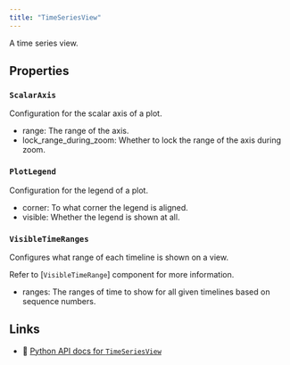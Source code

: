 ```yaml
---
title: "TimeSeriesView"
---
```


A time series view.

## Properties

### `ScalarAxis`
Configuration for the scalar axis of a plot.

* range: The range of the axis.
* lock_range_during_zoom: Whether to lock the range of the axis during zoom.
### `PlotLegend`
Configuration for the legend of a plot.

* corner: To what corner the legend is aligned.
* visible: Whether the legend is shown at all.
### `VisibleTimeRanges`
Configures what range of each timeline is shown on a view.

Refer to [`VisibleTimeRange`] component for more information.

* ranges: The ranges of time to show for all given timelines based on sequence numbers.

## Links
 * 🐍 [Python API docs for `TimeSeriesView`](https://ref.rerun.io/docs/python/stable/common/blueprint_views#rerun.blueprint.views.TimeSeriesView)

